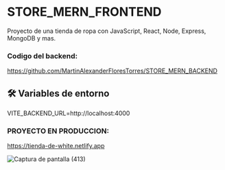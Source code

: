 # STORE_MERN_FRONTEND
Proyecto de una tienda de ropa con JavaScript, React, Node, Express, MongoDB y mas. 

### Codigo del backend: 
https://github.com/MartinAlexanderFloresTorres/STORE_MERN_BACKEND


## 🛠 Variables de entorno
VITE_BACKEND_URL=http://localhost:4000

### PROYECTO EN PRODUCCION: 
https://tienda-de-white.netlify.app

![Captura de pantalla (413)](https://user-images.githubusercontent.com/91045865/193708040-076c71ac-6b45-4323-96ca-10d650281180.png)
